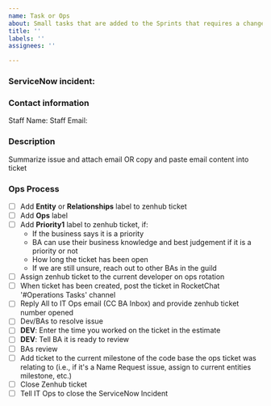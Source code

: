 ```yaml
---
name: Task or Ops
about: Small tasks that are added to the Sprints that requires a change to any repos
title: ''
labels: ''
assignees: ''

---
```


### ServiceNow incident:
### Contact information
Staff Name:
Staff Email:

### Description
Summarize issue and attach email OR copy and paste email content into ticket

### Ops Process
- [ ] Add **Entity** or **Relationships** label to zenhub ticket
- [ ] Add **Ops** label
- [ ] Add **Priority1** label to zenhub ticket, if:
  - If the business says it is a priority
  - BA can use their business knowledge and best judgement if it is a priority or not
  - How long the ticket has been open
  - If we are still unsure, reach out to other BAs in the guild
- [ ] Assign zenhub ticket to the current developer on ops rotation
- [ ] When ticket has been created, post the ticket in RocketChat '#Operations Tasks' channel
- [ ] Reply All to IT Ops email (CC BA Inbox) and provide zenhub ticket number opened
- [ ] Dev/BAs to resolve issue
- [ ] **DEV**: Enter the time you worked on the ticket in the estimate
- [ ] **DEV**: Tell BA it is ready to review
- [ ] BAs review
- [ ] Add ticket to the current milestone of the code base the ops ticket was relating to (i.e., if it's a Name Request issue, assign to current entities milestone, etc.)
- [ ] Close Zenhub ticket
- [ ] Tell IT Ops to close the ServiceNow Incident
